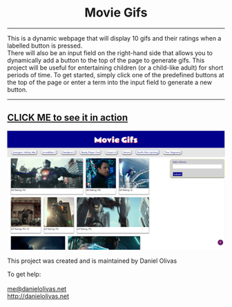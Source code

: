 <h1 align="center">
Movie Gifs
</h1>

***

This is a dynamic webpage that will display 10 gifs and their ratings when a labelled button is pressed.  
There will also be an input field
on the right-hand side that allows you to dynamically add a button to the top of the 
page to generate gifs.  This project will be useful 
for entertaining children (or a child-like adult) for short periods 
of time.  To get started, simply click one of the predefined buttons at the top of the page or enter a term into the 
input field to generate a new button.

---
[CLICK ME to see it in action](https://olivas1406.github.io/Movie_Gifs/)
<br>
---
![Movie Gif Screen Cap](./giph.png)

This project was created and is maintained by Daniel Olivas

To get help:<br><br>
me@danielolivas.net<br>
http://danielolivas.net
              



